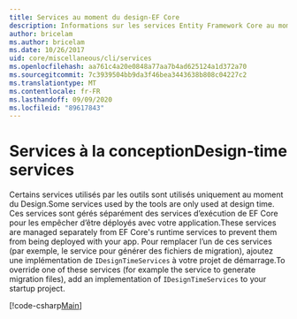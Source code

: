 ```yaml
---
title: Services au moment du design-EF Core
description: Informations sur les services Entity Framework Core au moment de la conception
author: bricelam
ms.author: bricelam
ms.date: 10/26/2017
uid: core/miscellaneous/cli/services
ms.openlocfilehash: aa761c4a20e0848a77aa7b4ad625124a1d372a70
ms.sourcegitcommit: 7c3939504bb9da3f46bea3443638b808c04227c2
ms.translationtype: MT
ms.contentlocale: fr-FR
ms.lasthandoff: 09/09/2020
ms.locfileid: "89617843"
---
```

# <a name="design-time-services"></a><span data-ttu-id="7a9a8-103">Services à la conception</span><span class="sxs-lookup"><span data-stu-id="7a9a8-103">Design-time services</span></span>

<span data-ttu-id="7a9a8-104">Certains services utilisés par les outils sont utilisés uniquement au moment du Design.</span><span class="sxs-lookup"><span data-stu-id="7a9a8-104">Some services used by the tools are only used at design time.</span></span> <span data-ttu-id="7a9a8-105">Ces services sont gérés séparément des services d’exécution de EF Core pour les empêcher d’être déployés avec votre application.</span><span class="sxs-lookup"><span data-stu-id="7a9a8-105">These services are managed separately from EF Core's runtime services to prevent them from being deployed with your app.</span></span> <span data-ttu-id="7a9a8-106">Pour remplacer l’un de ces services (par exemple, le service pour générer des fichiers de migration), ajoutez une implémentation de `IDesignTimeServices` à votre projet de démarrage.</span><span class="sxs-lookup"><span data-stu-id="7a9a8-106">To override one of these services (for example the service to generate migration files), add an implementation of `IDesignTimeServices` to your startup project.</span></span>

[!code-csharp[Main](../../../../samples/core/Miscellaneous/CommandLine/DesignTimeServices.cs)]
